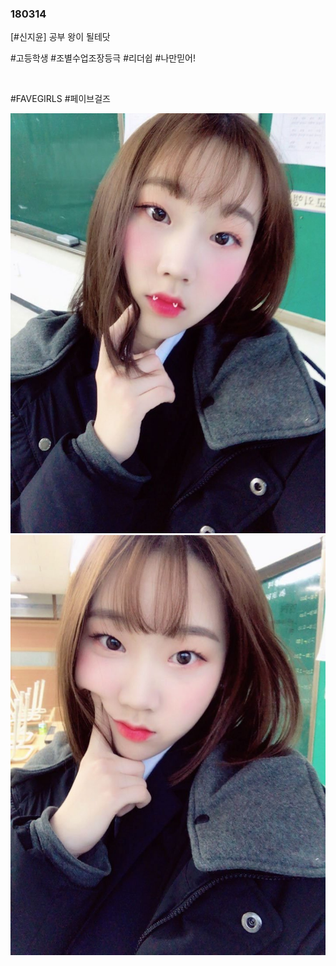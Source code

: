 ### 180314

\[#신지윤] 공부 왕이 될테닷

#고등학생 #조별수업조장등극 #리더쉽 #나만믿어!

<br>

#FAVEGIRLS #페이브걸즈

![](../Images/twitter_180314_0.jpg)
![](../Images/twitter_180314_1.jpg)